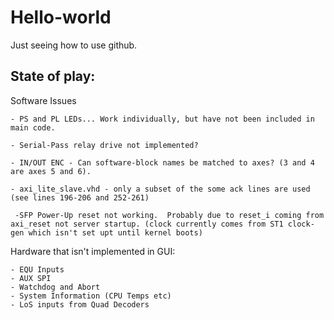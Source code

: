 # Hello-world
Just seeing how to use github.

## State of play:

Software Issues

	- PS and PL LEDs... Work individually, but have not been included in main code.

	- Serial-Pass relay drive not implemented?

	- IN/OUT ENC - Can software-block names be matched to axes? (3 and 4 are axes 5 and 6).

	- axi_lite_slave.vhd - only a subset of the some ack lines are used (see lines 196-206 and 252-261)

	 -SFP Power-Up reset not working.  Probably due to reset_i coming from axi_reset not server startup. (clock currently comes from ST1 clock-gen which isn't set upt until kernel boots)

Hardware that isn't implemented in GUI:

	- EQU Inputs
	- AUX SPI
	- Watchdog and Abort
	- System Information (CPU Temps etc)
	- LoS inputs from Quad Decoders
  

